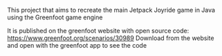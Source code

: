 This project that aims to recreate the main Jetpack Joyride game in Java using the Greenfoot game engine

It is published on the greenfoot website with open source code: https://www.greenfoot.org/scenarios/30989
Download from the website and open with the greenfoot app to see the code
